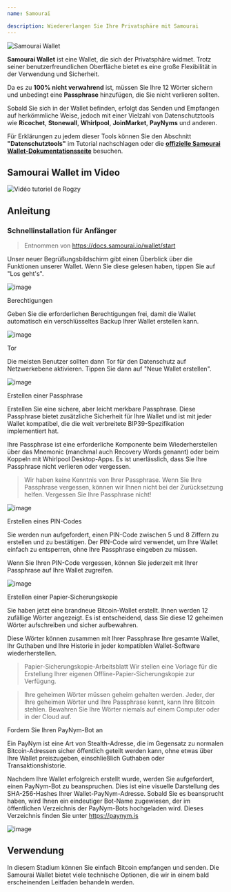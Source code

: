 ```yaml
---
name: Samouraï

description: Wiedererlangen Sie Ihre Privatsphäre mit Samourai
---
```


![Samourai Wallet](assets/cover.jpeg)

**Samourai Wallet** ist eine Wallet, die sich der Privatsphäre widmet. Trotz seiner benutzerfreundlichen Oberfläche bietet es eine große Flexibilität in der Verwendung und Sicherheit.

Da es zu **100% nicht verwahrend** ist, müssen Sie Ihre 12 Wörter sichern und unbedingt eine **Passphrase** hinzufügen, die Sie nicht verlieren sollten.

Sobald Sie sich in der Wallet befinden, erfolgt das Senden und Empfangen auf herkömmliche Weise, jedoch mit einer Vielzahl von Datenschutztools wie **Ricochet**, **Stonewall**, **Whirlpool**, **JoinMarket**, **PayNyms** und anderen.

Für Erklärungen zu jedem dieser Tools können Sie den Abschnitt **"Datenschutztools"** im Tutorial nachschlagen oder die [**offizielle Samourai Wallet-Dokumentationsseite**](https://docs.samourai.io/) besuchen.

## Samourai Wallet im Video

![Vidéo tutoriel de Rogzy](https://youtu.be/ajs1a8m76TI)

## Anleitung

### Schnellinstallation für Anfänger

> Entnommen von https://docs.samourai.io/wallet/start

Unser neuer Begrüßungsbildschirm gibt einen Überblick über die Funktionen unserer Wallet. Wenn Sie diese gelesen haben, tippen Sie auf "Los geht's".

![image](assets/1.png)

Berechtigungen

Geben Sie die erforderlichen Berechtigungen frei, damit die Wallet automatisch ein verschlüsseltes Backup Ihrer Wallet erstellen kann.

![image](assets/2.png)

Tor

Die meisten Benutzer sollten dann Tor für den Datenschutz auf Netzwerkebene aktivieren. Tippen Sie dann auf "Neue Wallet erstellen".

![image](assets/3.png)

Erstellen einer Passphrase

Erstellen Sie eine sichere, aber leicht merkbare Passphrase. Diese Passphrase bietet zusätzliche Sicherheit für Ihre Wallet und ist mit jeder Wallet kompatibel, die die weit verbreitete BIP39-Spezifikation implementiert hat.

Ihre Passphrase ist eine erforderliche Komponente beim Wiederherstellen über das Mnemonic (manchmal auch Recovery Words genannt) oder beim Koppeln mit Whirlpool Desktop-Apps. Es ist unerlässlich, dass Sie Ihre Passphrase nicht verlieren oder vergessen.

> Wir haben keine Kenntnis von Ihrer Passphrase. Wenn Sie Ihre Passphrase vergessen, können wir Ihnen nicht bei der Zurücksetzung helfen.
> Vergessen Sie Ihre Passphrase nicht!

![image](assets/4.png)

Erstellen eines PIN-Codes

Sie werden nun aufgefordert, einen PIN-Code zwischen 5 und 8 Ziffern zu erstellen und zu bestätigen. Der PIN-Code wird verwendet, um Ihre Wallet einfach zu entsperren, ohne Ihre Passphrase eingeben zu müssen.

Wenn Sie Ihren PIN-Code vergessen, können Sie jederzeit mit Ihrer Passphrase auf Ihre Wallet zugreifen.

![image](assets/5.png)

Erstellen einer Papier-Sicherungskopie

Sie haben jetzt eine brandneue Bitcoin-Wallet erstellt. Ihnen werden 12 zufällige Wörter angezeigt. Es ist entscheidend, dass Sie diese 12 geheimen Wörter aufschreiben und sicher aufbewahren.

Diese Wörter können zusammen mit Ihrer Passphrase Ihre gesamte Wallet, Ihr Guthaben und Ihre Historie in jeder kompatiblen Wallet-Software wiederherstellen.

> Papier-Sicherungskopie-Arbeitsblatt Wir stellen eine Vorlage für die Erstellung Ihrer eigenen Offline-Papier-Sicherungskopie zur Verfügung.

> Ihre geheimen Wörter müssen geheim gehalten werden. Jeder, der Ihre geheimen Wörter und Ihre Passphrase kennt, kann Ihre Bitcoin stehlen. Bewahren Sie Ihre Wörter niemals auf einem Computer oder in der Cloud auf.

Fordern Sie Ihren PayNym-Bot an

Ein PayNym ist eine Art von Stealth-Adresse, die im Gegensatz zu normalen Bitcoin-Adressen sicher öffentlich geteilt werden kann, ohne etwas über Ihre Wallet preiszugeben, einschließlich Guthaben oder Transaktionshistorie.

Nachdem Ihre Wallet erfolgreich erstellt wurde, werden Sie aufgefordert, einen PayNym-Bot zu beanspruchen. Dies ist eine visuelle Darstellung des SHA-256-Hashes Ihrer Wallet-PayNym-Adresse.
Sobald Sie es beansprucht haben, wird Ihnen ein eindeutiger Bot-Name zugewiesen, der im öffentlichen Verzeichnis der PayNym-Bots hochgeladen wird. Dieses Verzeichnis finden Sie unter https://paynym.is

![image](assets/6.png)

## Verwendung

In diesem Stadium können Sie einfach Bitcoin empfangen und senden. Die Samourai Wallet bietet viele technische Optionen, die wir in einem bald erscheinenden Leitfaden behandeln werden.
